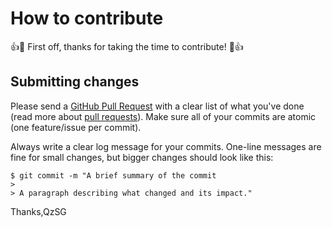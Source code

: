 # How to contribute

:+1::tada: First off, thanks for taking the time to contribute! :tada::+1:

## Submitting changes

Please send a [GitHub Pull Request](https://github.com/QzSG/bluemix-ghost-cloudinary/pull/new/master) with a clear list of what you've done (read more about [pull requests](http://help.github.com/pull-requests/)). Make sure all of your commits are atomic (one feature/issue per commit).

Always write a clear log message for your commits. One-line messages are fine for small changes, but bigger changes should look like this:

    $ git commit -m "A brief summary of the commit
    > 
    > A paragraph describing what changed and its impact."

Thanks,QzSG
